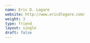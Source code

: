 ```yaml
---
name: Eric D. Lagare
website: http://www.ericdlegare.com/
weight: 3
type: friend
layout: single
draft: false
---
```

